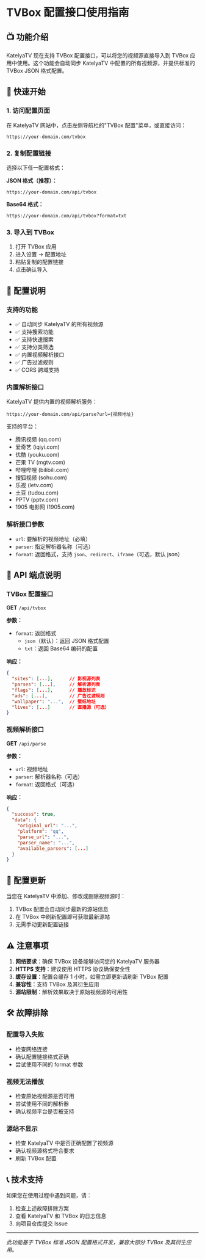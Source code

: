 # TVBox 配置接口使用指南

## 📺 功能介绍

KatelyaTV 现在支持 TVBox 配置接口，可以将您的视频源直接导入到 TVBox 应用中使用。这个功能会自动同步 KatelyaTV 中配置的所有视频源，并提供标准的 TVBox JSON 格式配置。

## 🚀 快速开始

### 1. 访问配置页面

在 KatelyaTV 网站中，点击左侧导航栏的"TVBox 配置"菜单，或直接访问：

```
https://your-domain.com/tvbox
```

### 2. 复制配置链接

选择以下任一配置格式：

**JSON 格式（推荐）：**

```
https://your-domain.com/api/tvbox
```

**Base64 格式：**

```
https://your-domain.com/api/tvbox?format=txt
```

### 3. 导入到 TVBox

1. 打开 TVBox 应用
2. 进入设置 → 配置地址
3. 粘贴复制的配置链接
4. 点击确认导入

## 🔧 配置说明

### 支持的功能

- ✅ 自动同步 KatelyaTV 的所有视频源
- ✅ 支持搜索功能
- ✅ 支持快速搜索
- ✅ 支持分类筛选
- ✅ 内置视频解析接口
- ✅ 广告过滤规则
- ✅ CORS 跨域支持

### 内置解析接口

KatelyaTV 提供内置的视频解析服务：

```
https://your-domain.com/api/parse?url={视频地址}
```

支持的平台：

- 腾讯视频 (qq.com)
- 爱奇艺 (iqiyi.com)
- 优酷 (youku.com)
- 芒果 TV (mgtv.com)
- 哔哩哔哩 (bilibili.com)
- 搜狐视频 (sohu.com)
- 乐视 (letv.com)
- 土豆 (tudou.com)
- PPTV (pptv.com)
- 1905 电影网 (1905.com)

### 解析接口参数

- `url`: 要解析的视频地址（必填）
- `parser`: 指定解析器名称（可选）
- `format`: 返回格式，支持 `json`、`redirect`、`iframe`（可选，默认 json）

## 📝 API 端点说明

### TVBox 配置接口

**GET** `/api/tvbox`

**参数：**

- `format`: 返回格式
  - `json`（默认）：返回 JSON 格式配置
  - `txt`：返回 Base64 编码的配置

**响应：**

```json
{
  "sites": [...],      // 影视源列表
  "parses": [...],     // 解析源列表
  "flags": [...],      // 播放标识
  "ads": [...],        // 广告过滤规则
  "wallpaper": "...",  // 壁纸地址
  "lives": [...]       // 直播源（可选）
}
```

### 视频解析接口

**GET** `/api/parse`

**参数：**

- `url`: 视频地址
- `parser`: 解析器名称（可选）
- `format`: 返回格式（可选）

**响应：**

```json
{
  "success": true,
  "data": {
    "original_url": "...",
    "platform": "qq",
    "parse_url": "...",
    "parser_name": "...",
    "available_parsers": [...]
  }
}
```

## 🔄 配置更新

当您在 KatelyaTV 中添加、修改或删除视频源时：

1. TVBox 配置会自动同步最新的源站信息
2. 在 TVBox 中刷新配置即可获取最新源站
3. 无需手动更新配置链接

## ⚠️ 注意事项

1. **网络要求**：确保 TVBox 设备能够访问您的 KatelyaTV 服务器
2. **HTTPS 支持**：建议使用 HTTPS 协议确保安全性
3. **缓存设置**：配置会缓存 1 小时，如需立即更新请刷新 TVBox 配置
4. **兼容性**：支持 TVBox 及其衍生应用
5. **源站限制**：解析效果取决于原始视频源的可用性

## 🛠️ 故障排除

### 配置导入失败

- 检查网络连接
- 确认配置链接格式正确
- 尝试使用不同的 format 参数

### 视频无法播放

- 检查原始视频源是否可用
- 尝试使用不同的解析器
- 确认视频平台是否被支持

### 源站不显示

- 检查 KatelyaTV 中是否正确配置了视频源
- 确认视频源格式符合要求
- 刷新 TVBox 配置

## 📞 技术支持

如果您在使用过程中遇到问题，请：

1. 检查上述故障排除方案
2. 查看 KatelyaTV 和 TVBox 的日志信息
3. 向项目仓库提交 Issue

---

_此功能基于 TVBox 标准 JSON 配置格式开发，兼容大部分 TVBox 及其衍生应用。_
